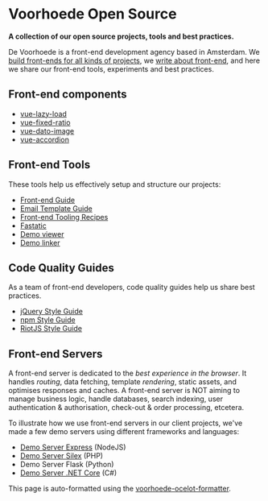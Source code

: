 # Voorhoede Open Source

**A collection of our open source projects, tools and best practices.**


De Voorhoede is a front-end development agency based in Amsterdam. We [build front-ends for all kinds of projects](https://www.voorhoede.nl/en/portfolio/), we [write about front-end](https://www.voorhoede.nl/en/blog/), and here we share our front-end tools, experiments and best practices.

## Front-end components

* [vue-lazy-load](https://github.com/voorhoede/vue-lazy-load)
* [vue-fixed-ratio](https://github.com/voorhoede/vue-fixed-ratio)
* [vue-dato-image](https://github.com/voorhoede/vue-dato-image)
* [vue-accordion](https://github.com/voorhoede/vue-accordion)

## Front-end Tools

These tools help us effectively setup and structure our projects:

* [Front-end Guide](https://github.com/voorhoede/front-end-guide)
* [Email Template Guide](https://github.com/voorhoede/email-template-guide)
* [Front-end Tooling Recipes](https://voorhoede.github.io/front-end-tooling-recipes/)
* [Fastatic](https://github.com/voorhoede/fastatic)
* [Demo viewer](https://voorhoede.github.io/demo-viewer/)
* [Demo linker](https://github.com/voorhoede/demo-linker)

## Code Quality Guides

As a team of front-end developers, code quality guides help us share best practices.

* [jQuery Style Guide](https://github.com/voorhoede/jquery-style-guide)
* [npm Style Guide](https://github.com/voorhoede/npm-style-guide)
* [RiotJS Style Guide](https://github.com/voorhoede/riotjs-style-guide)


## Front-end Servers

A front-end server is dedicated to the *best experience in the browser*. It handles *routing*, data fetching, template *rendering*, static assets, and optimises responses and caches. A front-end server is NOT aiming to manage business logic, handle databases, search indexing, user authentication & authorisation, check-out & order processing, etcetera.

To illustrate how we use front-end servers in our client projects, we've made a few demo servers using different frameworks and languages:

* [Demo Server Express](https://github.com/voorhoede/demo-server-express) (NodeJS)
* [Demo Server Silex](https://github.com/voorhoede/demo-server-silex) (PHP)
* Demo Server Flask (Python)
* [Demo Server .NET Core](https://github.com/voorhoede/dotnetcore-front-end-guide) (C#)



This page is auto-formatted using the [voorhoede-ocelot-formatter](https://voorhoede.github.io/voorhoede-ocelot-formatter/).